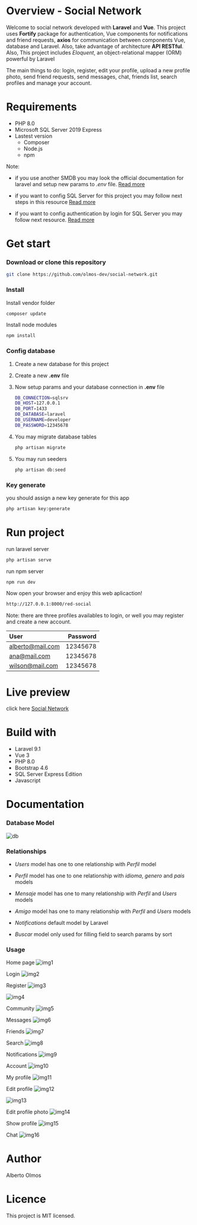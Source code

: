 # Overview - Social Network
Welcome to social network developed with **Laravel** and **Vue**. This project uses **Fortify** package for authentication, Vue components for notifications and friend requests, **axios** for communication between components Vue, database and Laravel. Also, take advantage of architecture **API RESTful**. Also, This project includes *Eloquent*, an object-relational mapper (ORM) powerful by Laravel

The main things to do: login, register, edit your profile, upload a new profile photo, send friend requests, send messages, chat, friends list, search profiles and manage your account.   

# Requirements
* PHP 8.0
* Microsoft SQL Server 2019 Express
* Lastest version
    * Composer
    * Node.js
    * npm

Note: 
* if you use another SMDB you may look the official documentation for laravel and setup new params to *.env* file. [Read more](https://laravel.com/docs/9.x/database "go documentation")

* if you want to config SQL Server for this project you may follow next steps in this resource [Read more](https://learn.microsoft.com/es-es/sql/connect/php/microsoft-php-driver-for-sql-server?view=sql-server-ver16 "go resource") 

* if you want to config authentication by login for SQL Server you may follow next resource. [Read more](https://learn.microsoft.com/en-us/sql/relational-databases/security/authentication-access/create-a-login?view=sql-server-ver16 "go resource")

# Get start

### **Download or clone this repository**
```bash
git clone https://github.com/olmos-dev/social-network.git
```

### **Install**
Install vendor folder
```bash
composer update
```

Install node modules
```bash
npm install
```
### **Config database**
1. Create a new database for this project

2. Create  a new **.env** file

3. Now setup params and your database connection in **.env** file 
    ```bash
    DB_CONNECTION=sqlsrv
    DB_HOST=127.0.0.1
    DB_PORT=1433
    DB_DATABASE=laravel
    DB_USERNAME=developer
    DB_PASSWORD=12345678
    ```
4. You may migrate database tables
    ```bash
    php artisan migrate
    ```
5. You may run seeders
    ```bash
    php artisan db:seed
    ```
### **Key generate**
you should assign a new key generate for this app
```bash
php artisan key:generate
```

# Run project
run laravel server
```bash
php artisan serve
```
run npm server
```bash
npm run dev
```
Now open your browser and enjoy this web aplicaction!
```bash
http://127.0.0.1:8000/red-social
```

Note: there are three profiles availables to login, or well you may register and create a new account.

|User|Password|
|:----|-------:|
|alberto@mail.com|12345678
|ana@mail.com|12345678
|wilson@mail.com|12345678



# Live preview
click here [Social Network](https://agendacontactos2.000webhostapp.com/ "go live demo")


# Build with
* Laravel 9.1
* Vue 3
* PHP 8.0
* Bootstrap 4.6
* SQL Server Express Edition 
* Javascript

# Documentation

### Database Model

![db](files/bd-workbench.png "Database - Social Network")

### Relationships

* *Users* model has one to one relationship with *Perfil* model

* *Perfil* model has one to one relationship with *idioma*, *genero* and *pais* models

* *Mensaje* model has one to many relationship with *Perfil* and *Users* models

* *Amigo* model has one to many relationship with *Perfil* and *Users* models

* *Notifications* default model by Laravel

* *Buscar* model only used for filling field to search params by sort




### Usage
Home page
![img1](files/inicio.png "Welcome to home page")

Login 
![img2](files/login.png "Login with email and password")

Register
![img3](files/registro1.png "Register - profile data")

![img4](files/registro2.png "Register - accout")

Community
![img5](files/comunidad.png "Community - displays all profiles registered")

Messages
![img6](files/mensajes.png "Messages - Shows a panel from all your messages")

Friends
![img7](files/amigos.png "Friends - Here appears your friend list")

Search
![img8](files/buscar.png "Search - you may search profiles by advanced settings")

Notifications
![img9](files/notificaciones.png "Here appears your notificacions, by example: friend requests")

Account 
![img10](files/cuenta.png "You may manage your account such as edit profile and add new password")

My profile
![img11](files/mostrar-perfil.png "Here shows your profile. Also you may edit your profile and add a new profile photo")

Edit profile
![img12](files/editar1.png "Edit - profile data")

![img13](files/editar2.png "Edit - about me")

Edit profile photo
![img14](files/foto-perfil.png "upload a new profile photo")

Show profile
![img15](files/ver-perfil.png "Shows a profile registered. Also, you may send a message or you may send friend request")

Chat
![img16](files/chatear.png "start to chat")

# Author
Alberto Olmos 

# Licence
This project is MIT licensed.

